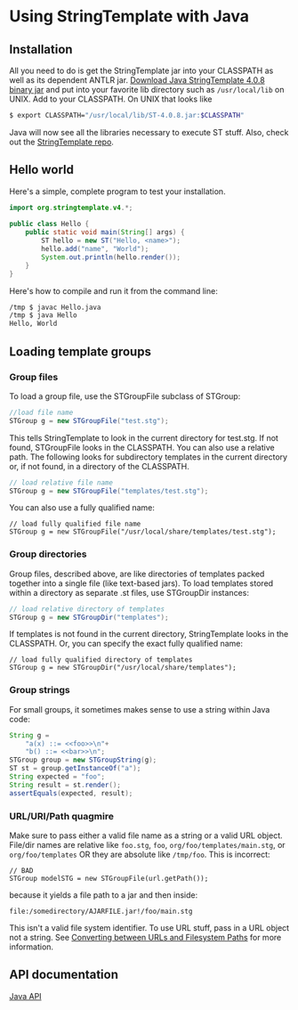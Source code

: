 # Using StringTemplate with Java

## Installation

All you need to do is get the StringTemplate jar into your CLASSPATH as well as its dependent ANTLR jar. [Download Java StringTemplate 4.0.8 binary jar](http://www.stringtemplate.org/download.html) and put into your favorite lib directory such as `/usr/local/lib` on UNIX. Add to your CLASSPATH. On UNIX that looks like
 
```bash
$ export CLASSPATH="/usr/local/lib/ST-4.0.8.jar:$CLASSPATH"
```
 
Java will now see all the libraries necessary to execute ST stuff. Also, check out the [StringTemplate repo](https://github.com/antlr/stringtemplate4).

## Hello world

Here's a simple, complete program to test your installation.

```java
import org.stringtemplate.v4.*;
 
public class Hello {
    public static void main(String[] args) {
        ST hello = new ST("Hello, <name>");
        hello.add("name", "World");
        System.out.println(hello.render());
    }
}
```

Here's how to compile and run it from the command line:

```bash
/tmp $ javac Hello.java
/tmp $ java Hello
Hello, World
```

## Loading template groups

### Group files

To load a group file, use the STGroupFile subclass of STGroup:

```java
//load file name
STGroup g = new STGroupFile("test.stg");
```

This tells StringTemplate to look in the current directory for test.stg. If not found, STGroupFile looks in the CLASSPATH. You can also use a relative path. The following looks for subdirectory templates in the current directory or, if not found, in a directory of the CLASSPATH.

```java
// load relative file name
STGroup g = new STGroupFile("templates/test.stg");
```

You can also use a fully qualified name:

```
// load fully qualified file name
STGroup g = new STGroupFile("/usr/local/share/templates/test.stg");
```

### Group directories

Group files, described above, are like directories of templates packed together into a single file (like text-based jars). To load templates stored within a directory as separate .st files, use STGroupDir instances:

```java
// load relative directory of templates
STGroup g = new STGroupDir("templates");
```

If templates is not found in the current directory, StringTemplate looks in the CLASSPATH. Or, you can specify the exact fully qualified name:

```
// load fully qualified directory of templates
STGroup g = new STGroupDir("/usr/local/share/templates");
```

### Group strings

For small groups, it sometimes makes sense to use a string within Java code:

```java
String g =
    "a(x) ::= <<foo>>\n"+
    "b() ::= <<bar>>\n";
STGroup group = new STGroupString(g);
ST st = group.getInstanceOf("a");
String expected = "foo";
String result = st.render();
assertEquals(expected, result);
```

### URL/URI/Path quagmire

Make sure to pass either a valid file name as a string or a valid URL object. File/dir names are relative like `foo.stg`, `foo`, `org/foo/templates/main.stg`, or `org/foo/templates` OR they are absolute like `/tmp/foo`. This is incorrect:

```
// BAD
STGroup modelSTG = new STGroupFile(url.getPath());
```

because it yields a file path to a jar and then inside:

```
file:/somedirectory/AJARFILE.jar!/foo/main.stg
```

This isn't a valid file system identifier. To use URL stuff, pass in a URL object not a string. See [Converting between URLs and Filesystem Paths](http://maven.apache.org/plugin-developers/common-bugs.html#Converting_between_URLs_and_Filesystem_Paths) for more information.

## API documentation

[Java API](http://www.stringtemplate.org/api/index.html)
